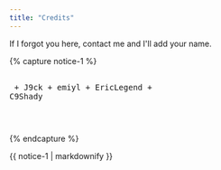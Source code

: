 ```yaml
---
title: "Credits"
---
```


If I forgot you here, contact me and I'll add your name.

{% capture notice-1 %}<pre><br>
    + J9ck
    + emiyl
    + EricLegend
    + C9Shady

</pre>{% endcapture %}

<div class="notice">{{ notice-1 | markdownify }}</div>
